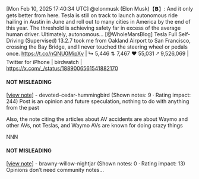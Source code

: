 [Mon Feb 10, 2025 17:40:34 UTC] @elonmusk (Elon Musk)【𝗕】: And it only gets better from here.  Tesla is still on track to launch autonomous ride hailing in Austin in June and roll out to many cities in America by the end of this year.  The threshold is achieving safety far in excess of the average human driver.  Ultimately, autonomous… [@WholeMarsBlog] Tesla Full Self-Driving (Supervised) 13.2.7 took me from Oakland Airport to San Francisco, crossing the Bay Bridge, and I never touched the steering wheel or pedals once. https://t.co/nQNU0MipXv | ↳ 5,446 ⇅ 7,467 ♥ 55,031 🡕 9,526,069 | Twitter for iPhone | birdwatch | https://x.com/_/status/1889006561541882170

#### NOT MISLEADING

[[view note]](https://x.com/i/birdwatch/n/1889278199101542777) - devoted-cedar-hummingbird (Shown notes: 9 · Rating impact: 244)
Post is an opinion and future speculation, nothing to do with anything from the past

Also, the note citing the articles about AV accidents are about Waymo and other AVs, not Teslas, and Waymo AVs are known for doing crazy things

NNN

#### NOT MISLEADING

[[view note]](https://x.com/i/birdwatch/n/1889228792742445307) - brawny-willow-nightjar (Shown notes: 0 · Rating impact: 13)
Opinions don’t need community notes…
